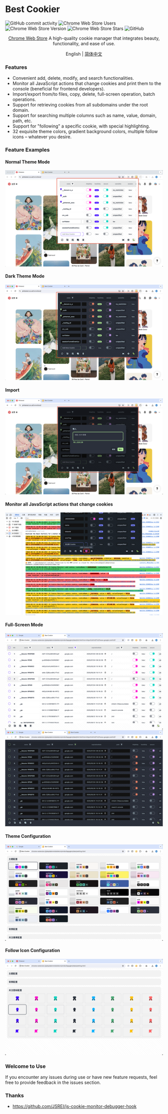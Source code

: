 # Best Cookier
![GitHub commit activity](https://img.shields.io/github/commit-activity/y/dolov/chrome-best-cookier)
![Chrome Web Store Users](https://img.shields.io/chrome-web-store/users/eijnnomioacbbnkffmhnbpbocoajcage)
![Chrome Web Store Version](https://img.shields.io/chrome-web-store/v/eijnnomioacbbnkffmhnbpbocoajcage)
![Chrome Web Store Stars](https://img.shields.io/chrome-web-store/stars/eijnnomioacbbnkffmhnbpbocoajcage)
![GitHub](https://img.shields.io/github/license/dolov/chrome-best-cookier)



<div align="center">

[Chrome Web Store](https://chromewebstore.google.com/detail/best-cookier/eijnnomioacbbnkffmhnbpbocoajcage) A high-quality cookie manager that integrates beauty, functionality, and ease of use.

English | [简体中文](https://github.com/Dolov/chrome-best-cookier/blob/main/README.md)
</div>


### Features
- Convenient add, delete, modify, and search functionalities.
- Monitor all JavaScript actions that change cookies and print them to the console (beneficial for frontend developers).
- Import/export from/to files, copy, delete, full-screen operation, batch operations.
- Support for retrieving cookies from all subdomains under the root domain.
- Support for searching multiple columns such as name, value, domain, path, etc.
- Support for "following" a specific cookie, with special highlighting.
- 32 exquisite theme colors, gradient background colors, multiple follow icons – whatever you desire.

### Feature Examples

#### Normal Theme Mode
![img](./screentshots/WX20240530-102617@2x.png)

#### Dark Theme Mode
![img](./screentshots/WX20240530-102704@2x.png)

#### Import
![img](./screentshots/WX20240530-102858@2x.png)

#### Monitor all JavaScript actions that change cookies
![img](./screentshots/WX20240531-161045@2x.png)

#### Full-Screen Mode
![img](./screentshots/WX20240530-102025@2x.png)
![img](./screentshots/WX20240530-102038@2x.png)

#### Theme Configuration
![img](./screentshots/WX20240530-101855@2x.png)

#### Follow Icon Configuration
![img](./screentshots/WX20240530-104119@2x.png)

### Welcome to Use
If you encounter any issues during use or have new feature requests, feel free to provide feedback in the issues section.

### Thanks
- https://github.com/JSREI/js-cookie-monitor-debugger-hook
